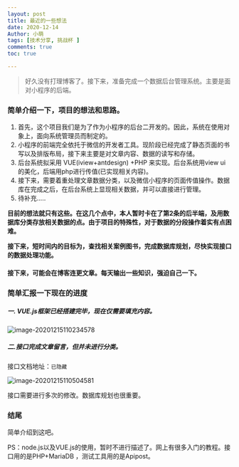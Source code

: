 ```yaml
---
layout: post
title: 最近的一些想法
date: 2020-12-14
Author: 小萌 
tags: [技术分享, 挑战杯 ]
comments: true
toc: true

---
```


> 好久没有打理博客了。接下来，准备完成一个数据后台管理系统。主要是面对小程序的后端。

### 简单介绍一下，项目的想法和思路。

1. 首先，这个项目我们是为了作为小程序的后台二开发的。因此，系统在使用对象上，面向系统管理员而制定的。
2. 小程序的前端完全依托于微信的开发者工具。现阶段已经完成了静态页面的书写以及排版布局，接下来主要是对文章内容、数据的读写和存储。
3. 后台系统拟采用 VUE(iview+antdesign) +PHP 来实现。后台系统用view ui的美化，后端用php进行传值(已实现相关内容)。
4. 接下来，需要着重处理文章数据分类，以及微信小程序的页面传值操作。数据库在完成之后，在后台系统上显现相关数据，并可以直接进行管理。
5. 待补充.....

**目前的想法就只有这些。在这几个点中，本人暂时卡在了第2条的后半端，及用数据库分类存放相关数据的点。由于项目的特殊性，对于数据的分段操作着实有点困难。**

**接下来，短时间内的目标为，查找相关案例图书，完成数据库规划，尽快实现接口的数据处理功能。**

#### 接下来，可能会在博客连更文章。每天输出一些知识，强迫自己一下。

### 简单汇报一下现在的进度

##### 一. VUE.js框架已经搭建完毕，现在仅需要填充内容。

![image-20201215110234578](https://gitee.com/pangzhaowei/img-bed/raw/master/img/image-20201215110234578.png)

##### 二.接口完成文章留言，但并未进行分类。

接口文档地址：`已隐藏`

![image-20201215110504581](https://gitee.com/pangzhaowei/img-bed/raw/master/img/image-20201215110504581.png)

接口需要进行多次的修改。数据库规划也很重要。

### 结尾

简单介绍到这吧。

PS：node.js以及VUE.js的使用，暂时不进行描述了。网上有很多入门的教程。接口用的是PHP+MariaDB ，测试工具用的是Apipost。

